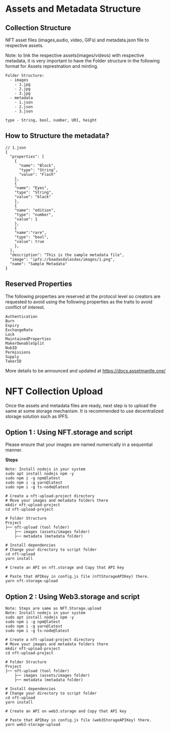 # Assets and Metadata Structure

## Collection Structure

NFT asset files (images,audio, video, GIFs) and metadata.json file to respective assets.

Note: to link the respective assets(images/videos) with respective metadata, it is very important to have the Folder structure in the following format for Assets represtnation and minting.

```
Folder Structure:
  - images
    - 1.jpg
    - 2.jpg
    - 3.jpg
  - metadata
    - 1.json
    - 2.json
    - 3.json
```

```
type - String, bool, number, URI, height
```

## How to Structure the metadata?

```
// 1.json
{
  "properties": [
    {
      "name": "Block",
      "type": "String",
      "value": "Flash"
    },
    {
    "name": "Eyes",
    "type": "String",
    "value": "black"
    },
    {
    "name": "edition",
    "type": "number",
    "value": 1
    },
    {
    "name":"rare",
    "type": "bool",
    "value": true
    },
  ],
  "description": "This is the sample metadata file",
  "image": "ipfs://baadasdalasdas/images/1.png",
  "name": "Sample Metadata"
}

```

## Reserved Properties

The following properties are reserved at the protocol level so creators are requested to avoid using the following properties as the traits to avoid conflict of interest.

```
Authentication
Burn
Expiry
ExchangeRate
Lock
MaintainedProperties
MakerOwnableSplit
NubID
Permissions
Supply
TakerID
```

More details to be announced and updated at
https://docs.assetmantle.one/

# NFT Collection Upload

Once the assets and metadata files are ready, next step is to upload the same at some storage mechanism. It is recommended to use decentralized storage solution such as IPFS.

## Option 1 : Using NFT.storage and script

Please ensure that your images are named numerically in a sequential manner.

**Steps**

```shell
Note: Install nodejs in your system
sudo apt install nodejs npm -y
sudo npm i -g npm@latest
sudo npm i -g yarn@latest
sudo npm i -g ts-node@latest

# Create a nft-upload-project directory
# Move your images and metadata folders there
mkdir nft-upload-project
cd nft-upload-project

# Folder Structure
Project
├── nft-upload (tool folder)
    ├── images (assets/images folder)
    ├── metadata (metadata folder)

# Install dependencies
# Change your directory to script folder
cd nft-upload
yarn install

# Create an API on nft.storage and Copy that API key

# Paste that APIKey in config.js file (nftStorageAPIKey) there.
yarn nft-storage-upload
```

## Option 2 : Using Web3.storage and script

```shell
Note: Steps are same as NFT.Storage.upload
Note: Install nodejs in your system
sudo apt install nodejs npm -y
sudo npm i -g npm@latest
sudo npm i -g yarn@latest
sudo npm i -g ts-node@latest

# Create a nft-upload-project directory
# Move your images and metadata folders there
mkdir nft-upload-project
cd nft-upload-project

# Folder Structure
Project
├── nft-upload (tool folder)
    ├── images (assets/images folder)
    ├── metadata (metadata folder)

# Install dependencies
# Change your directory to script folder
cd nft-upload
yarn install

# Create an API on web3.storage and Copy that API key

# Paste that APIKey in config.js file (web3StorageAPIKey) there.
yarn web3-storage-upload
```
